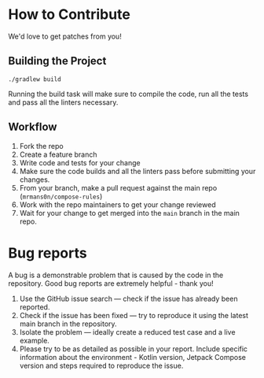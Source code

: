 # How to Contribute

We'd love to get patches from you!

## Building the Project

```shell
./gradlew build
```

Running the build task will make sure to compile the code, run all the tests and pass all the linters necessary.

## Workflow

1. Fork the repo
2. Create a feature branch
3. Write code and tests for your change
4. Make sure the code builds and all the linters pass before submitting your changes.
5. From your branch, make a pull request against the main repo (`mrmans0n/compose-rules`)
6. Work with the repo maintainers to get your change reviewed
7. Wait for your change to get merged into the `main` branch in the main repo.

# Bug reports

A bug is a demonstrable problem that is caused by the code in the repository. Good bug reports are extremely helpful - thank you!

1. Use the GitHub issue search — check if the issue has already been reported.
2. Check if the issue has been fixed — try to reproduce it using the latest main branch in the repository.
3. Isolate the problem — ideally create a reduced test case and a live example.
4. Please try to be as detailed as possible in your report. Include specific information about the environment - Kotlin version, Jetpack Compose version and steps required to reproduce the issue.
